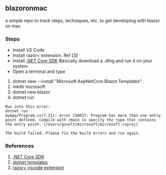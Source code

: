 ## blazoronmac

a simple repo to track steps, techniques, etc. to get developing with blazor on mac

### Steps

- Install VS Code
- Install razor+ extension. Ref [3]
- Install [.NET Core SDK](https://www.microsoft.com/net/core)
    Basically download a .dmg and run it on your system
- Open a terminal and type 
1. dotnet new --install "Microsoft.AspNetCore.Blazor.Templates"
2. mkdir microsoft
3. dotnet new blazor
4. dotnet run


```
Run into this error:
dotnet run
myApp/Program.cs(7,21): error CS0017: Program has more than one entry point defined. Compile with /main to specify the type that contains the entry point. [/Users/gsvolt/microsoft/microsoft.csproj]

The build failed. Please fix the build errors and run again.
```



### References

1. [.NET Core SDK](https://www.microsoft.com/net/core)
2. [dotnet templates](https://dotnetnew.azurewebsites.net/Search/blazor)
3. [razor+ vscode extension](https://marketplace.visualstudio.com/items?itemName=austincummings.razor-plus)

